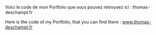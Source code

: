 Voici le code de mon Portfolio que vous pouvez retrouvez ici :
thomas-deschampt.fr

Here is the code of my Portfolio, that you can find there : 
www.thomas-deschampt.fr
